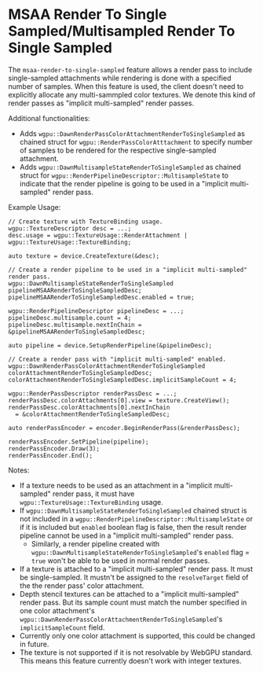 # MSAA Render To Single Sampled/Multisampled Render To Single Sampled

The `msaa-render-to-single-sampled` feature allows a render pass to include single-sampled attachments while rendering is done with a specified number of samples. When this feature is used, the client doesn't need to explicitly allocate any multi-sammpled color textures. We denote this kind of render passes as "implicit multi-sampled" render passes.

Additional functionalities:
 - Adds `wgpu::DawnRenderPassColorAttachmentRenderToSingleSampled` as chained struct for `wgpu::RenderPassColorAtttachment` to specify number of samples to be rendered for the respective single-sampled attachment.
 - Adds `wgpu::DawnMultisampleStateRenderToSingleSampled` as chained struct for `wgpu::RenderPipelineDescriptor::MultisampleState` to indicate that the render pipeline is going to be used in a "implicit multi-sampled" render pass.

Example Usage:
```
// Create texture with TextureBinding usage.
wgpu::TextureDescriptor desc = ...;
desc.usage = wgpu::TextureUsage::RenderAttachment | wgpu::TextureUsage::TextureBinding;

auto texture = device.CreateTexture(&desc);

// Create a render pipeline to be used in a "implicit multi-sampled" render pass.
wgpu::DawnMultisampleStateRenderToSingleSampled pipelineMSAARenderToSingleSampledDesc;
pipelineMSAARenderToSingleSampledDesc.enabled = true;

wgpu::RenderPipelineDescriptor pipelineDesc = ...;
pipelineDesc.multisample.count = 4;
pipelineDesc.multisample.nextInChain = &pipelineMSAARenderToSingleSampledDesc;

auto pipeline = device.SetupRenderPipeline(&pipelineDesc);

// Create a render pass with "implicit multi-sampled" enabled.
wgpu::DawnRenderPassColorAttachmentRenderToSingleSampled colorAttachmentRenderToSingleSampledDesc;
colorAttachmentRenderToSingleSampledDesc.implicitSampleCount = 4;

wgpu::RenderPassDescriptor renderPassDesc = ...;
renderPassDesc.colorAttachments[0].view = texture.CreateView();
renderPassDesc.colorAttachments[0].nextInChain
  = &colorAttachmentRenderToSingleSampledDesc;

auto renderPassEncoder = encoder.BeginRenderPass(&renderPassDesc);

renderPassEncoder.SetPipeline(pipeline);
renderPassEncoder.Draw(3);
renderPassEncoder.End();

```

Notes:
 - If a texture needs to be used as an attachment in a "implicit multi-sampled" render pass, it must have `wgpu::TextureUsage::TextureBinding` usage.
 - If `wgpu::DawnMultisampleStateRenderToSingleSampled` chained struct is not included in a `wgpu::RenderPipelineDescriptor::MultisampleState`  or if it is included but `enabled` boolean flag is false, then the result render pipeline cannot be used in a "implicit multi-sampled" render pass.
   - Similarly, a render pipeline created with `wgpu::DawnMultisampleStateRenderToSingleSampled`'s `enabled` flag = `true` won't be able to be used in normal render passes.
 - If a texture is attached to a "implicit multi-sampled" render pass. It must be single-sampled. It mustn't be assigned to the `resolveTarget` field of the the render pass' color attachment.
 - Depth stencil textures can be attached to a "implicit multi-sampled" render pass. But its sample count must match the number specified in one color attachment's `wgpu::DawnRenderPassColorAttachmentRenderToSingleSampled`'s `implicitSampleCount` field.
 - Currently only one color attachment is supported, this could be changed in future.
 - The texture is not supported if it is not resolvable by WebGPU standard. This means this feature currently doesn't work with integer textures.
